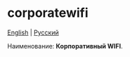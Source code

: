 # corporatewifi

[English](corporatewifi.md) | [Русский](corporatewifi.ru.md)

Наименование: **Корпоративный WIFI**.
